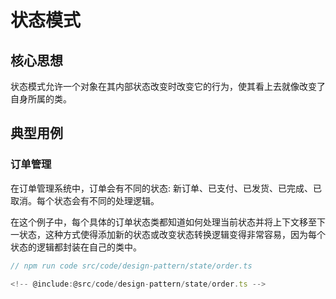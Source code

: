 # 状态模式

## 核心思想

状态模式允许一个对象在其内部状态改变时改变它的行为，使其看上去就像改变了自身所属的类。

## 典型用例

### 订单管理

在订单管理系统中，订单会有不同的状态: 新订单、已支付、已发货、已完成、已取消。每个状态会有不同的处理逻辑。

在这个例子中，每个具体的订单状态类都知道如何处理当前状态并将上下文移至下一状态，这种方式使得添加新的状态或改变状态转换逻辑变得非常容易，因为每个状态的逻辑都封装在自己的类中。

```ts
// npm run code src/code/design-pattern/state/order.ts

<!-- @include:@src/code/design-pattern/state/order.ts -->
```